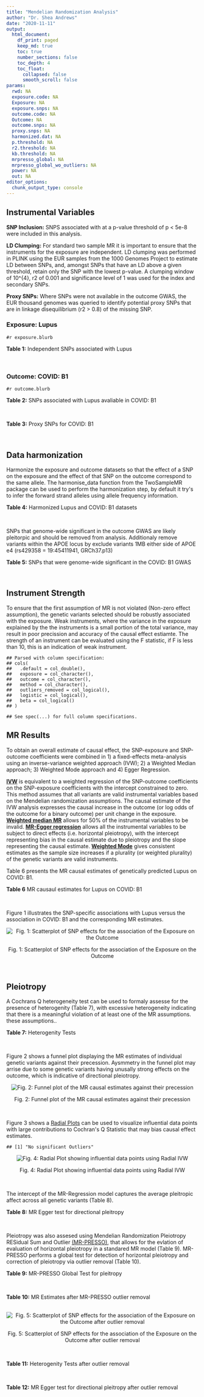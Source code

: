 ```yaml
---
title: "Mendelian Randomization Analysis"
author: "Dr. Shea Andrews"
date: "2020-11-11"
output:
  html_document:
    df_print: paged
    keep_md: true
    toc: true
    number_sections: false
    toc_depth: 4
    toc_float:
      collapsed: false
      smooth_scroll: false
params:
  rwd: NA
  exposure.code: NA
  Exposure: NA
  exposure.snps: NA
  outcome.code: NA
  Outcome: NA
  outcome.snps: NA
  proxy.snps: NA
  harmonized.dat: NA
  p.threshold: NA
  r2.threshold: NA
  kb.threshold: NA
  mrpresso_global: NA
  mrpresso_global_wo_outliers: NA
  power: NA
  out: NA
editor_options:
  chunk_output_type: console
---
```







## Instrumental Variables
**SNP Inclusion:** SNPS associated with at a p-value threshold of p < 5e-8 were included in this analysis.
<br>

**LD Clumping:** For standard two sample MR it is important to ensure that the instruments for the exposure are independent. LD clumping was performed in PLINK using the EUR samples from the 1000 Genomes Project to estimate LD between SNPs, and, amongst SNPs that have an LD above a given threshold, retain only the SNP with the lowest p-value. A clumping window of 10^{4}, r2 of 0.001 and significance level of 1 was used for the index and secondary SNPs.
<br>

**Proxy SNPs:** Where SNPs were not available in the outcome GWAS, the EUR thousand genomes was queried to identify potential proxy SNPs that are in linkage disequilibrium (r2 > 0.8) of the missing SNP.
<br>

### Exposure: Lupus
`#r exposure.blurb`
<br>

**Table 1:** Independent SNPs associated with Lupus
<div data-pagedtable="false">
  <script data-pagedtable-source type="application/json">
{"columns":[{"label":["SNP"],"name":[1],"type":["chr"],"align":["left"]},{"label":["CHROM"],"name":[2],"type":["dbl"],"align":["right"]},{"label":["POS"],"name":[3],"type":["dbl"],"align":["right"]},{"label":["REF"],"name":[4],"type":["chr"],"align":["left"]},{"label":["ALT"],"name":[5],"type":["chr"],"align":["left"]},{"label":["AF"],"name":[6],"type":["dbl"],"align":["right"]},{"label":["BETA"],"name":[7],"type":["dbl"],"align":["right"]},{"label":["SE"],"name":[8],"type":["dbl"],"align":["right"]},{"label":["Z"],"name":[9],"type":["dbl"],"align":["right"]},{"label":["P"],"name":[10],"type":["dbl"],"align":["right"]},{"label":["N"],"name":[11],"type":["dbl"],"align":["right"]},{"label":["TRAIT"],"name":[12],"type":["chr"],"align":["left"]}],"data":[{"1":"rs4661543","2":"1","3":"15229101","4":"T","5":"G","6":"0.89366400","7":"0.2744370","8":"0.04237546","9":"6.476320","10":"9.39891e-11","11":"23210","12":"Lupus"},{"1":"rs6679677","2":"1","3":"114303808","4":"C","5":"A","6":"0.13198000","7":"0.3364722","8":"0.04648538","9":"7.238238","10":"4.54552e-13","11":"23210","12":"Lupus"},{"1":"rs6671847","2":"1","3":"161478810","4":"G","5":"A","6":"0.43811600","7":"0.1988509","8":"0.02896508","9":"6.865193","10":"6.64016e-12","11":"23210","12":"Lupus"},{"1":"rs10912578","2":"1","3":"173251856","4":"A","5":"G","6":"0.69282600","7":"-0.2468600","8":"0.03099180","9":"-7.965340","10":"1.64776e-15","11":"23210","12":"Lupus"},{"1":"rs4916215","2":"1","3":"173314540","4":"C","5":"T","6":"0.77431100","7":"0.2231440","8":"0.03396932","9":"6.568970","10":"5.06636e-11","11":"23210","12":"Lupus"},{"1":"rs17849501","2":"1","3":"183542323","4":"C","5":"T","6":"0.04266520","7":"0.8109302","8":"0.04986423","9":"16.262763","10":"1.81370e-59","11":"23210","12":"Lupus"},{"1":"rs12094036","2":"1","3":"183558174","4":"T","5":"C","6":"0.06648550","7":"-0.3285041","8":"0.05785948","9":"-5.677618","10":"1.36583e-08","11":"23210","12":"Lupus"},{"1":"rs34703115","2":"2","3":"40282854","4":"T","5":"C","6":"0.05253620","7":"-0.6161861","8":"0.10477761","9":"-5.880895","10":"4.08053e-09","11":"23210","12":"Lupus"},{"1":"rs268124","2":"2","3":"65654364","4":"C","5":"T","6":"0.70927300","7":"0.1863300","8":"0.03237026","9":"5.756200","10":"8.60306e-09","11":"23210","12":"Lupus"},{"1":"rs13019891","2":"2","3":"113829869","4":"G","5":"T","6":"0.42580400","7":"-0.5621189","8":"0.02903360","9":"-19.360981","10":"1.64719e-83","11":"23210","12":"Lupus"},{"1":"rs2459611","2":"2","3":"191939187","4":"C","5":"T","6":"0.91986900","7":"0.2613650","8":"0.04524500","9":"5.776660","10":"7.62003e-09","11":"23210","12":"Lupus"},{"1":"rs4274624","2":"2","3":"191958656","4":"C","5":"T","6":"0.79354100","7":"-0.5596160","8":"0.03267912","9":"-17.124600","10":"9.73273e-66","11":"23210","12":"Lupus"},{"1":"rs10048743","2":"2","3":"213890232","4":"G","5":"T","6":"0.86960500","7":"-0.2311120","8":"0.04120563","9":"-5.608740","10":"2.03803e-08","11":"23210","12":"Lupus"},{"1":"rs10200680","2":"2","3":"223961877","4":"C","5":"T","6":"0.12876900","7":"-0.2484614","8":"0.04248350","9":"-5.848421","10":"4.96262e-09","11":"23210","12":"Lupus"},{"1":"rs2573219","2":"2","3":"233288667","4":"A","5":"C","6":"0.11355300","7":"0.5877867","8":"0.04292917","9":"13.692012","10":"1.13327e-42","11":"23210","12":"Lupus"},{"1":"rs9852014","2":"3","3":"129084581","4":"A","5":"G","6":"0.08055150","7":"0.6205765","8":"0.04927268","9":"12.594737","10":"2.25712e-36","11":"23210","12":"Lupus"},{"1":"rs1464446","2":"3","3":"146601295","4":"G","5":"T","6":"0.19522400","7":"-0.3285041","8":"0.04014973","9":"-8.181975","10":"2.79229e-16","11":"23210","12":"Lupus"},{"1":"rs13136219","2":"4","3":"102743687","4":"C","5":"T","6":"0.33503600","7":"-0.1743534","8":"0.02778696","9":"-6.274648","10":"3.50427e-10","11":"23210","12":"Lupus"},{"1":"rs4388254","2":"5","3":"133428601","4":"C","5":"T","6":"0.04080520","7":"0.3784364","8":"0.06039767","9":"6.265745","10":"3.71046e-10","11":"23210","12":"Lupus"},{"1":"rs1078324","2":"5","3":"149202268","4":"C","5":"A","6":"0.06524100","7":"-0.7133499","8":"0.07816647","9":"-9.126034","10":"7.10544e-20","11":"23210","12":"Lupus"},{"1":"rs6889239","2":"5","3":"150457771","4":"T","5":"C","6":"0.25117800","7":"0.2776317","8":"0.03173996","9":"8.747072","10":"2.18960e-18","11":"23210","12":"Lupus"},{"1":"rs2431697","2":"5","3":"159879978","4":"T","5":"C","6":"0.40740100","7":"-0.2231436","8":"0.02929643","9":"-7.616749","10":"2.60144e-14","11":"23210","12":"Lupus"},{"1":"rs12524498","2":"6","3":"31444187","4":"G","5":"T","6":"0.02318840","7":"-0.6733446","8":"0.12079282","9":"-5.574376","10":"2.48419e-08","11":"23210","12":"Lupus"},{"1":"rs389884","2":"6","3":"31940897","4":"A","5":"G","6":"0.10729800","7":"0.9282193","8":"0.04323190","9":"21.470703","10":"2.92560e-102","11":"23210","12":"Lupus"},{"1":"rs79197920","2":"6","3":"32455569","4":"C","5":"T","6":"0.65625000","7":"-0.4510760","8":"0.03341812","9":"-13.497900","10":"1.60819e-41","11":"23210","12":"Lupus"},{"1":"rs113753702","2":"6","3":"32471064","4":"T","5":"C","6":"0.43790100","7":"-0.3856625","8":"0.03422480","9":"-11.268508","10":"1.87724e-29","11":"23210","12":"Lupus"},{"1":"rs77062257","2":"6","3":"32620764","4":"A","5":"T","6":"0.16741300","7":"-0.4620355","8":"0.04802120","9":"-9.621488","10":"6.48854e-22","11":"23210","12":"Lupus"},{"1":"rs2097294","2":"6","3":"32779583","4":"C","5":"T","6":"0.00875099","7":"0.6981347","8":"0.06965172","9":"10.023223","10":"1.20508e-23","11":"23210","12":"Lupus"},{"1":"rs7768653","2":"6","3":"106574794","4":"C","5":"T","6":"0.60770100","7":"-0.2070140","8":"0.02968907","9":"-6.972740","10":"3.10827e-12","11":"23210","12":"Lupus"},{"1":"rs58721818","2":"6","3":"138243739","4":"C","5":"T","6":"0.03142030","7":"0.6575200","8":"0.07559407","9":"8.698037","10":"3.37674e-18","11":"23210","12":"Lupus"},{"1":"rs35000415","2":"7","3":"128585616","4":"C","5":"T","6":"0.14785900","7":"0.5877867","8":"0.04153895","9":"14.150252","10":"1.86090e-45","11":"23210","12":"Lupus"},{"1":"rs2736332","2":"8","3":"11339965","4":"G","5":"C","6":"0.24709300","7":"0.2776317","8":"0.03206938","9":"8.657222","10":"4.83401e-18","11":"23210","12":"Lupus"},{"1":"rs7823055","2":"8","3":"55511676","4":"G","5":"T","6":"0.57587300","7":"-0.3506570","8":"0.02862084","9":"-12.251800","10":"1.64303e-34","11":"23210","12":"Lupus"},{"1":"rs7097397","2":"10","3":"50025396","4":"G","5":"A","6":"0.35511500","7":"-0.1863296","8":"0.02871184","9":"-6.489643","10":"8.60398e-11","11":"23210","12":"Lupus"},{"1":"rs7899626","2":"10","3":"63825561","4":"C","5":"T","6":"0.32037800","7":"0.1823216","8":"0.03325319","9":"5.482830","10":"4.18576e-08","11":"23210","12":"Lupus"},{"1":"rs58688157","2":"11","3":"625085","4":"A","5":"G","6":"0.26210400","7":"-0.2231436","8":"0.03356474","9":"-6.648154","10":"2.96791e-11","11":"23210","12":"Lupus"},{"1":"rs353608","2":"11","3":"35101738","4":"A","5":"G","6":"0.53012700","7":"0.1863300","8":"0.02801977","9":"6.649930","10":"2.93228e-11","11":"23210","12":"Lupus"},{"1":"rs73050535","2":"12","3":"5012503","4":"C","5":"T","6":"0.01180100","7":"-0.7133499","8":"0.12413416","9":"-5.746604","10":"9.10536e-09","11":"23210","12":"Lupus"},{"1":"rs597808","2":"12","3":"111973358","4":"A","5":"G","6":"0.54462300","7":"-0.1625189","8":"0.02947364","9":"-5.514043","10":"3.50683e-08","11":"23210","12":"Lupus"},{"1":"rs1143679","2":"16","3":"31276811","4":"G","5":"A","6":"0.12236000","7":"0.5822156","8":"0.03998663","9":"14.560256","10":"5.02694e-48","11":"23210","12":"Lupus"},{"1":"rs13332649","2":"16","3":"85966683","4":"A","5":"G","6":"0.23690900","7":"-0.3147107","8":"0.03756825","9":"-8.377040","10":"5.42755e-17","11":"23210","12":"Lupus"},{"1":"rs143123127","2":"17","3":"38007190","4":"G","5":"A","6":"0.05919850","7":"0.4700036","8":"0.08403420","9":"5.593004","10":"2.23174e-08","11":"23210","12":"Lupus"},{"1":"rs35251378","2":"19","3":"10459969","4":"G","5":"A","6":"0.28126200","7":"-0.2357223","8":"0.03242656","9":"-7.269422","10":"3.61030e-13","11":"23210","12":"Lupus"},{"1":"rs73068668","2":"19","3":"55763262","4":"G","5":"A","6":"0.05480940","7":"-0.3147107","8":"0.05749035","9":"-5.474149","10":"4.39618e-08","11":"23210","12":"Lupus"},{"1":"rs3747093","2":"22","3":"21984379","4":"G","5":"A","6":"0.19129500","7":"0.2623643","8":"0.03450549","9":"7.603552","10":"2.88112e-14","11":"23210","12":"Lupus"}],"options":{"columns":{"min":{},"max":[10]},"rows":{"min":[10],"max":[10]},"pages":{}}}
  </script>
</div>
<br>

### Outcome: COVID: B1
`#r outcome.blurb`
<br>

**Table 2:** SNPs associated with Lupus avaliable in COVID: B1
<div data-pagedtable="false">
  <script data-pagedtable-source type="application/json">
{"columns":[{"label":["SNP"],"name":[1],"type":["chr"],"align":["left"]},{"label":["CHROM"],"name":[2],"type":["dbl"],"align":["right"]},{"label":["POS"],"name":[3],"type":["dbl"],"align":["right"]},{"label":["REF"],"name":[4],"type":["chr"],"align":["left"]},{"label":["ALT"],"name":[5],"type":["chr"],"align":["left"]},{"label":["AF"],"name":[6],"type":["dbl"],"align":["right"]},{"label":["BETA"],"name":[7],"type":["dbl"],"align":["right"]},{"label":["SE"],"name":[8],"type":["dbl"],"align":["right"]},{"label":["Z"],"name":[9],"type":["dbl"],"align":["right"]},{"label":["P"],"name":[10],"type":["dbl"],"align":["right"]},{"label":["N"],"name":[11],"type":["dbl"],"align":["right"]},{"label":["TRAIT"],"name":[12],"type":["chr"],"align":["left"]}],"data":[{"1":"rs4661543","2":"1","3":"15229101","4":"T","5":"G","6":"0.78850","7":"-0.1029900","8":"0.059093","9":"-1.74284602","10":"0.081360","11":"10908","12":"COVID:_hospitalized_vs._not_hospitalized"},{"1":"rs6679677","2":"1","3":"114303808","4":"C","5":"A","6":"0.16960","7":"0.0193720","8":"0.074407","9":"0.26035185","10":"0.794600","11":"10639","12":"COVID:_hospitalized_vs._not_hospitalized"},{"1":"rs6671847","2":"1","3":"161478810","4":"G","5":"A","6":"0.46940","7":"-0.0427790","8":"0.040469","9":"-1.05708073","10":"0.290500","11":"10546","12":"COVID:_hospitalized_vs._not_hospitalized"},{"1":"rs10912578","2":"1","3":"173251856","4":"A","5":"G","6":"0.62800","7":"0.0198360","8":"0.055212","9":"0.35926972","10":"0.719400","11":"7669","12":"COVID:_hospitalized_vs._not_hospitalized"},{"1":"rs4916215","2":"1","3":"173314540","4":"C","5":"T","6":"0.68210","7":"0.0696140","8":"0.043853","9":"1.58743986","10":"0.112400","11":"10908","12":"COVID:_hospitalized_vs._not_hospitalized"},{"1":"rs17849501","2":"1","3":"183542323","4":"C","5":"T","6":"0.13700","7":"0.1104600","8":"0.098140","9":"1.12553495","10":"0.260400","11":"10639","12":"COVID:_hospitalized_vs._not_hospitalized"},{"1":"rs12094036","2":"1","3":"183558174","4":"T","5":"C","6":"0.21280","7":"0.0623220","8":"0.057736","9":"1.07943051","10":"0.280400","11":"10908","12":"COVID:_hospitalized_vs._not_hospitalized"},{"1":"rs34703115","2":"2","3":"40282854","4":"T","5":"C","6":"0.15300","7":"-0.0126550","8":"0.088389","9":"-0.14317392","10":"0.886200","11":"10805","12":"COVID:_hospitalized_vs._not_hospitalized"},{"1":"rs268124","2":"2","3":"65654364","4":"C","5":"T","6":"0.65370","7":"-0.0198750","8":"0.043024","9":"-0.46195147","10":"0.644100","11":"10908","12":"COVID:_hospitalized_vs._not_hospitalized"},{"1":"rs13019891","2":"2","3":"113829869","4":"G","5":"T","6":"0.41790","7":"0.0528990","8":"0.041847","9":"1.26410495","10":"0.206200","11":"10908","12":"COVID:_hospitalized_vs._not_hospitalized"},{"1":"rs2459611","2":"2","3":"191939187","4":"C","5":"T","6":"0.74660","7":"0.0186220","8":"0.057756","9":"0.32242538","10":"0.747100","11":"10105","12":"COVID:_hospitalized_vs._not_hospitalized"},{"1":"rs4274624","2":"2","3":"191958656","4":"C","5":"T","6":"0.72800","7":"-0.0605540","8":"0.047807","9":"-1.26663459","10":"0.205300","11":"10908","12":"COVID:_hospitalized_vs._not_hospitalized"},{"1":"rs10048743","2":"2","3":"213890232","4":"G","5":"T","6":"0.73250","7":"-0.0861530","8":"0.051799","9":"-1.66321744","10":"0.096270","11":"10908","12":"COVID:_hospitalized_vs._not_hospitalized"},{"1":"rs10200680","2":"2","3":"223961877","4":"C","5":"T","6":"0.22430","7":"0.0532970","8":"0.053854","9":"0.98965722","10":"0.322300","11":"10908","12":"COVID:_hospitalized_vs._not_hospitalized"},{"1":"rs2573219","2":"2","3":"233288667","4":"A","5":"C","6":"0.19920","7":"-0.0858780","8":"0.061723","9":"-1.39134520","10":"0.164100","11":"10908","12":"COVID:_hospitalized_vs._not_hospitalized"},{"1":"rs9852014","2":"3","3":"129084581","4":"A","5":"G","6":"0.21880","7":"0.0397730","8":"0.060352","9":"0.65901710","10":"0.509900","11":"10805","12":"COVID:_hospitalized_vs._not_hospitalized"},{"1":"rs1464446","2":"3","3":"146601295","4":"G","5":"T","6":"0.24660","7":"0.0341420","8":"0.062263","9":"0.54835135","10":"0.583400","11":"9027","12":"COVID:_hospitalized_vs._not_hospitalized"},{"1":"rs13136219","2":"4","3":"102743687","4":"C","5":"T","6":"0.41690","7":"0.0260520","8":"0.040146","9":"0.64893140","10":"0.516400","11":"10908","12":"COVID:_hospitalized_vs._not_hospitalized"},{"1":"rs4388254","2":"5","3":"133428601","4":"C","5":"T","6":"0.20560","7":"-0.1284100","8":"0.067030","9":"-1.91570938","10":"0.055410","11":"10908","12":"COVID:_hospitalized_vs._not_hospitalized"},{"1":"rs1078324","2":"5","3":"149202268","4":"C","5":"A","6":"0.15670","7":"-0.0023972","8":"0.077981","9":"-0.03074082","10":"0.975500","11":"10546","12":"COVID:_hospitalized_vs._not_hospitalized"},{"1":"rs6889239","2":"5","3":"150457771","4":"T","5":"C","6":"0.36520","7":"0.0381740","8":"0.043025","9":"0.88725160","10":"0.374900","11":"10908","12":"COVID:_hospitalized_vs._not_hospitalized"},{"1":"rs2431697","2":"5","3":"159879978","4":"T","5":"C","6":"0.44400","7":"-0.0269140","8":"0.038815","9":"-0.69339173","10":"0.488100","11":"10908","12":"COVID:_hospitalized_vs._not_hospitalized"},{"1":"rs12524498","2":"6","3":"31444187","4":"G","5":"T","6":"0.13020","7":"0.2048900","8":"0.146010","9":"1.40326005","10":"0.160600","11":"10037","12":"COVID:_hospitalized_vs._not_hospitalized"},{"1":"rs389884","2":"6","3":"31940897","4":"A","5":"G","6":"0.16850","7":"0.0375300","8":"0.070801","9":"0.53007726","10":"0.596100","11":"10443","12":"COVID:_hospitalized_vs._not_hospitalized"},{"1":"rs77062257","2":"6","3":"32620764","4":"A","5":"T","6":"0.30310","7":"-0.0389780","8":"0.080282","9":"-0.48551356","10":"0.627300","11":"5410","12":"COVID:_hospitalized_vs._not_hospitalized"},{"1":"rs2097294","2":"6","3":"32779583","4":"C","5":"T","6":"0.08038","7":"0.0783770","8":"0.107220","9":"0.73099235","10":"0.464800","11":"5136","12":"COVID:_hospitalized_vs._not_hospitalized"},{"1":"rs7768653","2":"6","3":"106574794","4":"C","5":"T","6":"0.61620","7":"0.0821240","8":"0.043041","9":"1.90804117","10":"0.056390","11":"10546","12":"COVID:_hospitalized_vs._not_hospitalized"},{"1":"rs58721818","2":"6","3":"138243739","4":"C","5":"T","6":"0.11980","7":"0.0728720","8":"0.136410","9":"0.53421303","10":"0.593200","11":"10908","12":"COVID:_hospitalized_vs._not_hospitalized"},{"1":"rs35000415","2":"7","3":"128585616","4":"C","5":"T","6":"0.18790","7":"-0.0136260","8":"0.065108","9":"-0.20928304","10":"0.834200","11":"10908","12":"COVID:_hospitalized_vs._not_hospitalized"},{"1":"rs2736332","2":"8","3":"11339965","4":"G","5":"C","6":"0.36160","7":"0.0657920","8":"0.042185","9":"1.55960650","10":"0.118900","11":"10908","12":"COVID:_hospitalized_vs._not_hospitalized"},{"1":"rs7823055","2":"8","3":"55511676","4":"G","5":"T","6":"0.54890","7":"-0.0020221","8":"0.050432","9":"-0.04009557","10":"0.968000","11":"8178","12":"COVID:_hospitalized_vs._not_hospitalized"},{"1":"rs7097397","2":"10","3":"50025396","4":"G","5":"A","6":"0.37310","7":"0.0310440","8":"0.042199","9":"0.73565724","10":"0.461900","11":"10908","12":"COVID:_hospitalized_vs._not_hospitalized"},{"1":"rs7899626","2":"10","3":"63825561","4":"C","5":"T","6":"0.35550","7":"-0.1347700","8":"0.042976","9":"-3.13593634","10":"0.001714","11":"10908","12":"COVID:_hospitalized_vs._not_hospitalized"},{"1":"rs58688157","2":"11","3":"625085","4":"A","5":"G","6":"0.35170","7":"0.0388780","8":"0.042727","9":"0.90991645","10":"0.362900","11":"10908","12":"COVID:_hospitalized_vs._not_hospitalized"},{"1":"rs353608","2":"11","3":"35101738","4":"A","5":"G","6":"0.58720","7":"0.0413940","8":"0.042565","9":"0.97248913","10":"0.330800","11":"10546","12":"COVID:_hospitalized_vs._not_hospitalized"},{"1":"rs73050535","2":"12","3":"5012503","4":"C","5":"T","6":"0.12200","7":"0.0227050","8":"0.162060","9":"0.14010243","10":"0.888600","11":"9970","12":"COVID:_hospitalized_vs._not_hospitalized"},{"1":"rs597808","2":"12","3":"111973358","4":"A","5":"G","6":"0.61390","7":"0.0357370","8":"0.043514","9":"0.82127591","10":"0.411500","11":"10546","12":"COVID:_hospitalized_vs._not_hospitalized"},{"1":"rs1143679","2":"16","3":"31276811","4":"G","5":"A","6":"0.20270","7":"0.0841610","8":"0.062922","9":"1.33754490","10":"0.181000","11":"10546","12":"COVID:_hospitalized_vs._not_hospitalized"},{"1":"rs13332649","2":"16","3":"85966683","4":"A","5":"G","6":"0.26290","7":"0.0322190","8":"0.049087","9":"0.65636523","10":"0.511600","11":"10908","12":"COVID:_hospitalized_vs._not_hospitalized"},{"1":"rs143123127","2":"17","3":"38007190","4":"G","5":"A","6":"0.05569","7":"-0.0469160","8":"0.106410","9":"-0.44089841","10":"0.659300","11":"4911","12":"COVID:_hospitalized_vs._not_hospitalized"},{"1":"rs35251378","2":"19","3":"10459969","4":"G","5":"A","6":"0.30400","7":"0.0282360","8":"0.045090","9":"0.62621424","10":"0.531200","11":"10908","12":"COVID:_hospitalized_vs._not_hospitalized"},{"1":"rs73068668","2":"19","3":"55763262","4":"G","5":"A","6":"0.14620","7":"-0.0901620","8":"0.090330","9":"-0.99814015","10":"0.318200","11":"10742","12":"COVID:_hospitalized_vs._not_hospitalized"},{"1":"rs3747093","2":"22","3":"21984379","4":"G","5":"A","6":"0.31490","7":"0.0386510","8":"0.045151","9":"0.85603863","10":"0.392000","11":"10908","12":"COVID:_hospitalized_vs._not_hospitalized"},{"1":"rs79197920","2":"NA","3":"NA","4":"NA","5":"NA","6":"NA","7":"NA","8":"NA","9":"NA","10":"NA","11":"NA","12":"NA"},{"1":"rs113753702","2":"NA","3":"NA","4":"NA","5":"NA","6":"NA","7":"NA","8":"NA","9":"NA","10":"NA","11":"NA","12":"NA"}],"options":{"columns":{"min":{},"max":[10]},"rows":{"min":[10],"max":[10]},"pages":{}}}
  </script>
</div>
<br>

**Table 3:** Proxy SNPs for COVID: B1
<div data-pagedtable="false">
  <script data-pagedtable-source type="application/json">
{"columns":[{"label":["proxy.outcome"],"name":[1],"type":["lgl"],"align":["right"]},{"label":["target_snp"],"name":[2],"type":["chr"],"align":["left"]},{"label":["proxy_snp"],"name":[3],"type":["lgl"],"align":["right"]},{"label":["ld.r2"],"name":[4],"type":["lgl"],"align":["right"]},{"label":["Dprime"],"name":[5],"type":["lgl"],"align":["right"]},{"label":["ref.proxy"],"name":[6],"type":["lgl"],"align":["right"]},{"label":["alt.proxy"],"name":[7],"type":["lgl"],"align":["right"]},{"label":["CHROM"],"name":[8],"type":["lgl"],"align":["right"]},{"label":["POS"],"name":[9],"type":["lgl"],"align":["right"]},{"label":["ALT.proxy"],"name":[10],"type":["lgl"],"align":["right"]},{"label":["REF.proxy"],"name":[11],"type":["lgl"],"align":["right"]},{"label":["AF"],"name":[12],"type":["lgl"],"align":["right"]},{"label":["BETA"],"name":[13],"type":["lgl"],"align":["right"]},{"label":["SE"],"name":[14],"type":["lgl"],"align":["right"]},{"label":["P"],"name":[15],"type":["lgl"],"align":["right"]},{"label":["N"],"name":[16],"type":["lgl"],"align":["right"]},{"label":["ref"],"name":[17],"type":["lgl"],"align":["right"]},{"label":["alt"],"name":[18],"type":["lgl"],"align":["right"]},{"label":["ALT"],"name":[19],"type":["lgl"],"align":["right"]},{"label":["REF"],"name":[20],"type":["lgl"],"align":["right"]},{"label":["PHASE"],"name":[21],"type":["lgl"],"align":["right"]}],"data":[{"1":"NA","2":"rs79197920","3":"NA","4":"NA","5":"NA","6":"NA","7":"NA","8":"NA","9":"NA","10":"NA","11":"NA","12":"NA","13":"NA","14":"NA","15":"NA","16":"NA","17":"NA","18":"NA","19":"NA","20":"NA","21":"NA"},{"1":"NA","2":"rs113753702","3":"NA","4":"NA","5":"NA","6":"NA","7":"NA","8":"NA","9":"NA","10":"NA","11":"NA","12":"NA","13":"NA","14":"NA","15":"NA","16":"NA","17":"NA","18":"NA","19":"NA","20":"NA","21":"NA"}],"options":{"columns":{"min":{},"max":[10]},"rows":{"min":[10],"max":[10]},"pages":{}}}
  </script>
</div>
<br>

## Data harmonization
Harmonize the exposure and outcome datasets so that the effect of a SNP on the exposure and the effect of that SNP on the outcome correspond to the same allele. The harmonise_data function from the TwoSampleMR package can be used to perform the harmonization step, by default it try's to infer the forward strand alleles using allele frequency information.
<br>

**Table 4:** Harmonized Lupus and COVID: B1 datasets
<div data-pagedtable="false">
  <script data-pagedtable-source type="application/json">
{"columns":[{"label":["SNP"],"name":[1],"type":["chr"],"align":["left"]},{"label":["effect_allele.exposure"],"name":[2],"type":["chr"],"align":["left"]},{"label":["other_allele.exposure"],"name":[3],"type":["chr"],"align":["left"]},{"label":["effect_allele.outcome"],"name":[4],"type":["chr"],"align":["left"]},{"label":["other_allele.outcome"],"name":[5],"type":["chr"],"align":["left"]},{"label":["beta.exposure"],"name":[6],"type":["dbl"],"align":["right"]},{"label":["beta.outcome"],"name":[7],"type":["dbl"],"align":["right"]},{"label":["eaf.exposure"],"name":[8],"type":["dbl"],"align":["right"]},{"label":["eaf.outcome"],"name":[9],"type":["dbl"],"align":["right"]},{"label":["remove"],"name":[10],"type":["lgl"],"align":["right"]},{"label":["palindromic"],"name":[11],"type":["lgl"],"align":["right"]},{"label":["ambiguous"],"name":[12],"type":["lgl"],"align":["right"]},{"label":["id.outcome"],"name":[13],"type":["chr"],"align":["left"]},{"label":["chr.outcome"],"name":[14],"type":["dbl"],"align":["right"]},{"label":["pos.outcome"],"name":[15],"type":["dbl"],"align":["right"]},{"label":["se.outcome"],"name":[16],"type":["dbl"],"align":["right"]},{"label":["z.outcome"],"name":[17],"type":["dbl"],"align":["right"]},{"label":["pval.outcome"],"name":[18],"type":["dbl"],"align":["right"]},{"label":["samplesize.outcome"],"name":[19],"type":["dbl"],"align":["right"]},{"label":["outcome"],"name":[20],"type":["chr"],"align":["left"]},{"label":["mr_keep.outcome"],"name":[21],"type":["lgl"],"align":["right"]},{"label":["pval_origin.outcome"],"name":[22],"type":["chr"],"align":["left"]},{"label":["chr.exposure"],"name":[23],"type":["dbl"],"align":["right"]},{"label":["pos.exposure"],"name":[24],"type":["dbl"],"align":["right"]},{"label":["se.exposure"],"name":[25],"type":["dbl"],"align":["right"]},{"label":["z.exposure"],"name":[26],"type":["dbl"],"align":["right"]},{"label":["pval.exposure"],"name":[27],"type":["dbl"],"align":["right"]},{"label":["samplesize.exposure"],"name":[28],"type":["dbl"],"align":["right"]},{"label":["exposure"],"name":[29],"type":["chr"],"align":["left"]},{"label":["mr_keep.exposure"],"name":[30],"type":["lgl"],"align":["right"]},{"label":["pval_origin.exposure"],"name":[31],"type":["chr"],"align":["left"]},{"label":["id.exposure"],"name":[32],"type":["chr"],"align":["left"]},{"label":["action"],"name":[33],"type":["dbl"],"align":["right"]},{"label":["mr_keep"],"name":[34],"type":["lgl"],"align":["right"]},{"label":["pt"],"name":[35],"type":["dbl"],"align":["right"]},{"label":["pleitropy_keep"],"name":[36],"type":["lgl"],"align":["right"]},{"label":["mrpresso_RSSobs"],"name":[37],"type":["lgl"],"align":["right"]},{"label":["mrpresso_pval"],"name":[38],"type":["lgl"],"align":["right"]},{"label":["mrpresso_keep"],"name":[39],"type":["lgl"],"align":["right"]}],"data":[{"1":"rs10048743","2":"T","3":"G","4":"T","5":"G","6":"-0.2311120","7":"-0.0861530","8":"0.86960500","9":"0.73250","10":"FALSE","11":"FALSE","12":"FALSE","13":"iASt78","14":"2","15":"213890232","16":"0.051799","17":"-1.66321744","18":"0.096270","19":"10908","20":"covidhgi2020anaB1v4","21":"TRUE","22":"reported","23":"2","24":"213890232","25":"0.04120563","26":"-5.608740","27":"2.03803e-08","28":"23210","29":"Betham2015lupus","30":"TRUE","31":"reported","32":"Uq2Xaa","33":"2","34":"TRUE","35":"5e-08","36":"TRUE","37":"NA","38":"NA","39":"TRUE"},{"1":"rs10200680","2":"T","3":"C","4":"T","5":"C","6":"-0.2484614","7":"0.0532970","8":"0.12876900","9":"0.22430","10":"FALSE","11":"FALSE","12":"FALSE","13":"iASt78","14":"2","15":"223961877","16":"0.053854","17":"0.98965722","18":"0.322300","19":"10908","20":"covidhgi2020anaB1v4","21":"TRUE","22":"reported","23":"2","24":"223961877","25":"0.04248350","26":"-5.848421","27":"4.96262e-09","28":"23210","29":"Betham2015lupus","30":"TRUE","31":"reported","32":"Uq2Xaa","33":"2","34":"TRUE","35":"5e-08","36":"TRUE","37":"NA","38":"NA","39":"TRUE"},{"1":"rs1078324","2":"A","3":"C","4":"A","5":"C","6":"-0.7133499","7":"-0.0023972","8":"0.06524100","9":"0.15670","10":"FALSE","11":"FALSE","12":"FALSE","13":"iASt78","14":"5","15":"149202268","16":"0.077981","17":"-0.03074082","18":"0.975500","19":"10546","20":"covidhgi2020anaB1v4","21":"TRUE","22":"reported","23":"5","24":"149202268","25":"0.07816647","26":"-9.126034","27":"7.10544e-20","28":"23210","29":"Betham2015lupus","30":"TRUE","31":"reported","32":"Uq2Xaa","33":"2","34":"TRUE","35":"5e-08","36":"TRUE","37":"NA","38":"NA","39":"TRUE"},{"1":"rs10912578","2":"G","3":"A","4":"G","5":"A","6":"-0.2468600","7":"0.0198360","8":"0.69282600","9":"0.62800","10":"FALSE","11":"FALSE","12":"FALSE","13":"iASt78","14":"1","15":"173251856","16":"0.055212","17":"0.35926972","18":"0.719400","19":"7669","20":"covidhgi2020anaB1v4","21":"TRUE","22":"reported","23":"1","24":"173251856","25":"0.03099180","26":"-7.965340","27":"1.64776e-15","28":"23210","29":"Betham2015lupus","30":"TRUE","31":"reported","32":"Uq2Xaa","33":"2","34":"TRUE","35":"5e-08","36":"TRUE","37":"NA","38":"NA","39":"TRUE"},{"1":"rs1143679","2":"A","3":"G","4":"A","5":"G","6":"0.5822156","7":"0.0841610","8":"0.12236000","9":"0.20270","10":"FALSE","11":"FALSE","12":"FALSE","13":"iASt78","14":"16","15":"31276811","16":"0.062922","17":"1.33754490","18":"0.181000","19":"10546","20":"covidhgi2020anaB1v4","21":"TRUE","22":"reported","23":"16","24":"31276811","25":"0.03998663","26":"14.560256","27":"5.02694e-48","28":"23210","29":"Betham2015lupus","30":"TRUE","31":"reported","32":"Uq2Xaa","33":"2","34":"TRUE","35":"5e-08","36":"TRUE","37":"NA","38":"NA","39":"TRUE"},{"1":"rs12094036","2":"C","3":"T","4":"C","5":"T","6":"-0.3285041","7":"0.0623220","8":"0.06648550","9":"0.21280","10":"FALSE","11":"FALSE","12":"FALSE","13":"iASt78","14":"1","15":"183558174","16":"0.057736","17":"1.07943051","18":"0.280400","19":"10908","20":"covidhgi2020anaB1v4","21":"TRUE","22":"reported","23":"1","24":"183558174","25":"0.05785948","26":"-5.677618","27":"1.36583e-08","28":"23210","29":"Betham2015lupus","30":"TRUE","31":"reported","32":"Uq2Xaa","33":"2","34":"TRUE","35":"5e-08","36":"TRUE","37":"NA","38":"NA","39":"TRUE"},{"1":"rs12524498","2":"T","3":"G","4":"T","5":"G","6":"-0.6733446","7":"0.2048900","8":"0.02318840","9":"0.13020","10":"FALSE","11":"FALSE","12":"FALSE","13":"iASt78","14":"6","15":"31444187","16":"0.146010","17":"1.40326005","18":"0.160600","19":"10037","20":"covidhgi2020anaB1v4","21":"TRUE","22":"reported","23":"6","24":"31444187","25":"0.12079282","26":"-5.574376","27":"2.48419e-08","28":"23210","29":"Betham2015lupus","30":"TRUE","31":"reported","32":"Uq2Xaa","33":"2","34":"TRUE","35":"5e-08","36":"TRUE","37":"NA","38":"NA","39":"TRUE"},{"1":"rs13019891","2":"T","3":"G","4":"T","5":"G","6":"-0.5621189","7":"0.0528990","8":"0.42580400","9":"0.41790","10":"FALSE","11":"FALSE","12":"FALSE","13":"iASt78","14":"2","15":"113829869","16":"0.041847","17":"1.26410495","18":"0.206200","19":"10908","20":"covidhgi2020anaB1v4","21":"TRUE","22":"reported","23":"2","24":"113829869","25":"0.02903360","26":"-19.360981","27":"1.64719e-83","28":"23210","29":"Betham2015lupus","30":"TRUE","31":"reported","32":"Uq2Xaa","33":"2","34":"TRUE","35":"5e-08","36":"TRUE","37":"NA","38":"NA","39":"TRUE"},{"1":"rs13136219","2":"T","3":"C","4":"T","5":"C","6":"-0.1743534","7":"0.0260520","8":"0.33503600","9":"0.41690","10":"FALSE","11":"FALSE","12":"FALSE","13":"iASt78","14":"4","15":"102743687","16":"0.040146","17":"0.64893140","18":"0.516400","19":"10908","20":"covidhgi2020anaB1v4","21":"TRUE","22":"reported","23":"4","24":"102743687","25":"0.02778696","26":"-6.274648","27":"3.50427e-10","28":"23210","29":"Betham2015lupus","30":"TRUE","31":"reported","32":"Uq2Xaa","33":"2","34":"TRUE","35":"5e-08","36":"TRUE","37":"NA","38":"NA","39":"TRUE"},{"1":"rs13332649","2":"G","3":"A","4":"G","5":"A","6":"-0.3147107","7":"0.0322190","8":"0.23690900","9":"0.26290","10":"FALSE","11":"FALSE","12":"FALSE","13":"iASt78","14":"16","15":"85966683","16":"0.049087","17":"0.65636523","18":"0.511600","19":"10908","20":"covidhgi2020anaB1v4","21":"TRUE","22":"reported","23":"16","24":"85966683","25":"0.03756825","26":"-8.377040","27":"5.42755e-17","28":"23210","29":"Betham2015lupus","30":"TRUE","31":"reported","32":"Uq2Xaa","33":"2","34":"TRUE","35":"5e-08","36":"TRUE","37":"NA","38":"NA","39":"TRUE"},{"1":"rs143123127","2":"A","3":"G","4":"A","5":"G","6":"0.4700036","7":"-0.0469160","8":"0.05919850","9":"0.05569","10":"FALSE","11":"FALSE","12":"FALSE","13":"iASt78","14":"17","15":"38007190","16":"0.106410","17":"-0.44089841","18":"0.659300","19":"4911","20":"covidhgi2020anaB1v4","21":"TRUE","22":"reported","23":"17","24":"38007190","25":"0.08403420","26":"5.593004","27":"2.23174e-08","28":"23210","29":"Betham2015lupus","30":"TRUE","31":"reported","32":"Uq2Xaa","33":"2","34":"TRUE","35":"5e-08","36":"TRUE","37":"NA","38":"NA","39":"TRUE"},{"1":"rs1464446","2":"T","3":"G","4":"T","5":"G","6":"-0.3285041","7":"0.0341420","8":"0.19522400","9":"0.24660","10":"FALSE","11":"FALSE","12":"FALSE","13":"iASt78","14":"3","15":"146601295","16":"0.062263","17":"0.54835135","18":"0.583400","19":"9027","20":"covidhgi2020anaB1v4","21":"TRUE","22":"reported","23":"3","24":"146601295","25":"0.04014973","26":"-8.181975","27":"2.79229e-16","28":"23210","29":"Betham2015lupus","30":"TRUE","31":"reported","32":"Uq2Xaa","33":"2","34":"TRUE","35":"5e-08","36":"TRUE","37":"NA","38":"NA","39":"TRUE"},{"1":"rs17849501","2":"T","3":"C","4":"T","5":"C","6":"0.8109302","7":"0.1104600","8":"0.04266520","9":"0.13700","10":"FALSE","11":"FALSE","12":"FALSE","13":"iASt78","14":"1","15":"183542323","16":"0.098140","17":"1.12553495","18":"0.260400","19":"10639","20":"covidhgi2020anaB1v4","21":"TRUE","22":"reported","23":"1","24":"183542323","25":"0.04986423","26":"16.262763","27":"1.81370e-59","28":"23210","29":"Betham2015lupus","30":"TRUE","31":"reported","32":"Uq2Xaa","33":"2","34":"TRUE","35":"5e-08","36":"TRUE","37":"NA","38":"NA","39":"TRUE"},{"1":"rs2097294","2":"T","3":"C","4":"T","5":"C","6":"0.6981347","7":"0.0783770","8":"0.00875099","9":"0.08038","10":"FALSE","11":"FALSE","12":"FALSE","13":"iASt78","14":"6","15":"32779583","16":"0.107220","17":"0.73099235","18":"0.464800","19":"5136","20":"covidhgi2020anaB1v4","21":"TRUE","22":"reported","23":"6","24":"32779583","25":"0.06965172","26":"10.023223","27":"1.20508e-23","28":"23210","29":"Betham2015lupus","30":"TRUE","31":"reported","32":"Uq2Xaa","33":"2","34":"TRUE","35":"5e-08","36":"TRUE","37":"NA","38":"NA","39":"TRUE"},{"1":"rs2431697","2":"C","3":"T","4":"C","5":"T","6":"-0.2231436","7":"-0.0269140","8":"0.40740100","9":"0.44400","10":"FALSE","11":"FALSE","12":"FALSE","13":"iASt78","14":"5","15":"159879978","16":"0.038815","17":"-0.69339173","18":"0.488100","19":"10908","20":"covidhgi2020anaB1v4","21":"TRUE","22":"reported","23":"5","24":"159879978","25":"0.02929643","26":"-7.616749","27":"2.60144e-14","28":"23210","29":"Betham2015lupus","30":"TRUE","31":"reported","32":"Uq2Xaa","33":"2","34":"TRUE","35":"5e-08","36":"TRUE","37":"NA","38":"NA","39":"TRUE"},{"1":"rs2459611","2":"T","3":"C","4":"T","5":"C","6":"0.2613650","7":"0.0186220","8":"0.91986900","9":"0.74660","10":"FALSE","11":"FALSE","12":"FALSE","13":"iASt78","14":"2","15":"191939187","16":"0.057756","17":"0.32242538","18":"0.747100","19":"10105","20":"covidhgi2020anaB1v4","21":"TRUE","22":"reported","23":"2","24":"191939187","25":"0.04524500","26":"5.776660","27":"7.62003e-09","28":"23210","29":"Betham2015lupus","30":"TRUE","31":"reported","32":"Uq2Xaa","33":"2","34":"TRUE","35":"5e-08","36":"TRUE","37":"NA","38":"NA","39":"TRUE"},{"1":"rs2573219","2":"C","3":"A","4":"C","5":"A","6":"0.5877867","7":"-0.0858780","8":"0.11355300","9":"0.19920","10":"FALSE","11":"FALSE","12":"FALSE","13":"iASt78","14":"2","15":"233288667","16":"0.061723","17":"-1.39134520","18":"0.164100","19":"10908","20":"covidhgi2020anaB1v4","21":"TRUE","22":"reported","23":"2","24":"233288667","25":"0.04292917","26":"13.692012","27":"1.13327e-42","28":"23210","29":"Betham2015lupus","30":"TRUE","31":"reported","32":"Uq2Xaa","33":"2","34":"TRUE","35":"5e-08","36":"TRUE","37":"NA","38":"NA","39":"TRUE"},{"1":"rs268124","2":"T","3":"C","4":"T","5":"C","6":"0.1863300","7":"-0.0198750","8":"0.70927300","9":"0.65370","10":"FALSE","11":"FALSE","12":"FALSE","13":"iASt78","14":"2","15":"65654364","16":"0.043024","17":"-0.46195147","18":"0.644100","19":"10908","20":"covidhgi2020anaB1v4","21":"TRUE","22":"reported","23":"2","24":"65654364","25":"0.03237026","26":"5.756200","27":"8.60306e-09","28":"23210","29":"Betham2015lupus","30":"TRUE","31":"reported","32":"Uq2Xaa","33":"2","34":"TRUE","35":"5e-08","36":"TRUE","37":"NA","38":"NA","39":"TRUE"},{"1":"rs2736332","2":"C","3":"G","4":"C","5":"G","6":"0.2776317","7":"0.0657920","8":"0.24709300","9":"0.36160","10":"FALSE","11":"TRUE","12":"FALSE","13":"iASt78","14":"8","15":"11339965","16":"0.042185","17":"1.55960650","18":"0.118900","19":"10908","20":"covidhgi2020anaB1v4","21":"TRUE","22":"reported","23":"8","24":"11339965","25":"0.03206938","26":"8.657222","27":"4.83401e-18","28":"23210","29":"Betham2015lupus","30":"TRUE","31":"reported","32":"Uq2Xaa","33":"2","34":"TRUE","35":"5e-08","36":"TRUE","37":"NA","38":"NA","39":"TRUE"},{"1":"rs34703115","2":"C","3":"T","4":"C","5":"T","6":"-0.6161861","7":"-0.0126550","8":"0.05253620","9":"0.15300","10":"FALSE","11":"FALSE","12":"FALSE","13":"iASt78","14":"2","15":"40282854","16":"0.088389","17":"-0.14317392","18":"0.886200","19":"10805","20":"covidhgi2020anaB1v4","21":"TRUE","22":"reported","23":"2","24":"40282854","25":"0.10477761","26":"-5.880895","27":"4.08053e-09","28":"23210","29":"Betham2015lupus","30":"TRUE","31":"reported","32":"Uq2Xaa","33":"2","34":"TRUE","35":"5e-08","36":"TRUE","37":"NA","38":"NA","39":"TRUE"},{"1":"rs35000415","2":"T","3":"C","4":"T","5":"C","6":"0.5877867","7":"-0.0136260","8":"0.14785900","9":"0.18790","10":"FALSE","11":"FALSE","12":"FALSE","13":"iASt78","14":"7","15":"128585616","16":"0.065108","17":"-0.20928304","18":"0.834200","19":"10908","20":"covidhgi2020anaB1v4","21":"TRUE","22":"reported","23":"7","24":"128585616","25":"0.04153895","26":"14.150252","27":"1.86090e-45","28":"23210","29":"Betham2015lupus","30":"TRUE","31":"reported","32":"Uq2Xaa","33":"2","34":"TRUE","35":"5e-08","36":"TRUE","37":"NA","38":"NA","39":"TRUE"},{"1":"rs35251378","2":"A","3":"G","4":"A","5":"G","6":"-0.2357223","7":"0.0282360","8":"0.28126200","9":"0.30400","10":"FALSE","11":"FALSE","12":"FALSE","13":"iASt78","14":"19","15":"10459969","16":"0.045090","17":"0.62621424","18":"0.531200","19":"10908","20":"covidhgi2020anaB1v4","21":"TRUE","22":"reported","23":"19","24":"10459969","25":"0.03242656","26":"-7.269422","27":"3.61030e-13","28":"23210","29":"Betham2015lupus","30":"TRUE","31":"reported","32":"Uq2Xaa","33":"2","34":"TRUE","35":"5e-08","36":"TRUE","37":"NA","38":"NA","39":"TRUE"},{"1":"rs353608","2":"G","3":"A","4":"G","5":"A","6":"0.1863300","7":"0.0413940","8":"0.53012700","9":"0.58720","10":"FALSE","11":"FALSE","12":"FALSE","13":"iASt78","14":"11","15":"35101738","16":"0.042565","17":"0.97248913","18":"0.330800","19":"10546","20":"covidhgi2020anaB1v4","21":"TRUE","22":"reported","23":"11","24":"35101738","25":"0.02801977","26":"6.649930","27":"2.93228e-11","28":"23210","29":"Betham2015lupus","30":"TRUE","31":"reported","32":"Uq2Xaa","33":"2","34":"TRUE","35":"5e-08","36":"TRUE","37":"NA","38":"NA","39":"TRUE"},{"1":"rs3747093","2":"A","3":"G","4":"A","5":"G","6":"0.2623643","7":"0.0386510","8":"0.19129500","9":"0.31490","10":"FALSE","11":"FALSE","12":"FALSE","13":"iASt78","14":"22","15":"21984379","16":"0.045151","17":"0.85603863","18":"0.392000","19":"10908","20":"covidhgi2020anaB1v4","21":"TRUE","22":"reported","23":"22","24":"21984379","25":"0.03450549","26":"7.603552","27":"2.88112e-14","28":"23210","29":"Betham2015lupus","30":"TRUE","31":"reported","32":"Uq2Xaa","33":"2","34":"TRUE","35":"5e-08","36":"TRUE","37":"NA","38":"NA","39":"TRUE"},{"1":"rs389884","2":"G","3":"A","4":"G","5":"A","6":"0.9282193","7":"0.0375300","8":"0.10729800","9":"0.16850","10":"FALSE","11":"FALSE","12":"FALSE","13":"iASt78","14":"6","15":"31940897","16":"0.070801","17":"0.53007726","18":"0.596100","19":"10443","20":"covidhgi2020anaB1v4","21":"TRUE","22":"reported","23":"6","24":"31940897","25":"0.04323190","26":"21.470703","27":"2.92560e-102","28":"23210","29":"Betham2015lupus","30":"TRUE","31":"reported","32":"Uq2Xaa","33":"2","34":"TRUE","35":"5e-08","36":"TRUE","37":"NA","38":"NA","39":"TRUE"},{"1":"rs4274624","2":"T","3":"C","4":"T","5":"C","6":"-0.5596160","7":"-0.0605540","8":"0.79354100","9":"0.72800","10":"FALSE","11":"FALSE","12":"FALSE","13":"iASt78","14":"2","15":"191958656","16":"0.047807","17":"-1.26663459","18":"0.205300","19":"10908","20":"covidhgi2020anaB1v4","21":"TRUE","22":"reported","23":"2","24":"191958656","25":"0.03267912","26":"-17.124600","27":"9.73273e-66","28":"23210","29":"Betham2015lupus","30":"TRUE","31":"reported","32":"Uq2Xaa","33":"2","34":"TRUE","35":"5e-08","36":"TRUE","37":"NA","38":"NA","39":"TRUE"},{"1":"rs4388254","2":"T","3":"C","4":"T","5":"C","6":"0.3784364","7":"-0.1284100","8":"0.04080520","9":"0.20560","10":"FALSE","11":"FALSE","12":"FALSE","13":"iASt78","14":"5","15":"133428601","16":"0.067030","17":"-1.91570938","18":"0.055410","19":"10908","20":"covidhgi2020anaB1v4","21":"TRUE","22":"reported","23":"5","24":"133428601","25":"0.06039767","26":"6.265745","27":"3.71046e-10","28":"23210","29":"Betham2015lupus","30":"TRUE","31":"reported","32":"Uq2Xaa","33":"2","34":"TRUE","35":"5e-08","36":"TRUE","37":"NA","38":"NA","39":"TRUE"},{"1":"rs4661543","2":"G","3":"T","4":"G","5":"T","6":"0.2744370","7":"-0.1029900","8":"0.89366400","9":"0.78850","10":"FALSE","11":"FALSE","12":"FALSE","13":"iASt78","14":"1","15":"15229101","16":"0.059093","17":"-1.74284602","18":"0.081360","19":"10908","20":"covidhgi2020anaB1v4","21":"TRUE","22":"reported","23":"1","24":"15229101","25":"0.04237546","26":"6.476320","27":"9.39891e-11","28":"23210","29":"Betham2015lupus","30":"TRUE","31":"reported","32":"Uq2Xaa","33":"2","34":"TRUE","35":"5e-08","36":"TRUE","37":"NA","38":"NA","39":"TRUE"},{"1":"rs4916215","2":"T","3":"C","4":"T","5":"C","6":"0.2231440","7":"0.0696140","8":"0.77431100","9":"0.68210","10":"FALSE","11":"FALSE","12":"FALSE","13":"iASt78","14":"1","15":"173314540","16":"0.043853","17":"1.58743986","18":"0.112400","19":"10908","20":"covidhgi2020anaB1v4","21":"TRUE","22":"reported","23":"1","24":"173314540","25":"0.03396932","26":"6.568970","27":"5.06636e-11","28":"23210","29":"Betham2015lupus","30":"TRUE","31":"reported","32":"Uq2Xaa","33":"2","34":"TRUE","35":"5e-08","36":"TRUE","37":"NA","38":"NA","39":"TRUE"},{"1":"rs58688157","2":"G","3":"A","4":"G","5":"A","6":"-0.2231436","7":"0.0388780","8":"0.26210400","9":"0.35170","10":"FALSE","11":"FALSE","12":"FALSE","13":"iASt78","14":"11","15":"625085","16":"0.042727","17":"0.90991645","18":"0.362900","19":"10908","20":"covidhgi2020anaB1v4","21":"TRUE","22":"reported","23":"11","24":"625085","25":"0.03356474","26":"-6.648154","27":"2.96791e-11","28":"23210","29":"Betham2015lupus","30":"TRUE","31":"reported","32":"Uq2Xaa","33":"2","34":"TRUE","35":"5e-08","36":"TRUE","37":"NA","38":"NA","39":"TRUE"},{"1":"rs58721818","2":"T","3":"C","4":"T","5":"C","6":"0.6575200","7":"0.0728720","8":"0.03142030","9":"0.11980","10":"FALSE","11":"FALSE","12":"FALSE","13":"iASt78","14":"6","15":"138243739","16":"0.136410","17":"0.53421303","18":"0.593200","19":"10908","20":"covidhgi2020anaB1v4","21":"TRUE","22":"reported","23":"6","24":"138243739","25":"0.07559407","26":"8.698037","27":"3.37674e-18","28":"23210","29":"Betham2015lupus","30":"TRUE","31":"reported","32":"Uq2Xaa","33":"2","34":"TRUE","35":"5e-08","36":"TRUE","37":"NA","38":"NA","39":"TRUE"},{"1":"rs597808","2":"G","3":"A","4":"G","5":"A","6":"-0.1625189","7":"0.0357370","8":"0.54462300","9":"0.61390","10":"FALSE","11":"FALSE","12":"FALSE","13":"iASt78","14":"12","15":"111973358","16":"0.043514","17":"0.82127591","18":"0.411500","19":"10546","20":"covidhgi2020anaB1v4","21":"TRUE","22":"reported","23":"12","24":"111973358","25":"0.02947364","26":"-5.514043","27":"3.50683e-08","28":"23210","29":"Betham2015lupus","30":"TRUE","31":"reported","32":"Uq2Xaa","33":"2","34":"TRUE","35":"5e-08","36":"TRUE","37":"NA","38":"NA","39":"TRUE"},{"1":"rs6671847","2":"A","3":"G","4":"A","5":"G","6":"0.1988509","7":"-0.0427790","8":"0.43811600","9":"0.46940","10":"FALSE","11":"FALSE","12":"FALSE","13":"iASt78","14":"1","15":"161478810","16":"0.040469","17":"-1.05708073","18":"0.290500","19":"10546","20":"covidhgi2020anaB1v4","21":"TRUE","22":"reported","23":"1","24":"161478810","25":"0.02896508","26":"6.865193","27":"6.64016e-12","28":"23210","29":"Betham2015lupus","30":"TRUE","31":"reported","32":"Uq2Xaa","33":"2","34":"TRUE","35":"5e-08","36":"TRUE","37":"NA","38":"NA","39":"TRUE"},{"1":"rs6679677","2":"A","3":"C","4":"A","5":"C","6":"0.3364722","7":"0.0193720","8":"0.13198000","9":"0.16960","10":"FALSE","11":"FALSE","12":"FALSE","13":"iASt78","14":"1","15":"114303808","16":"0.074407","17":"0.26035185","18":"0.794600","19":"10639","20":"covidhgi2020anaB1v4","21":"TRUE","22":"reported","23":"1","24":"114303808","25":"0.04648538","26":"7.238238","27":"4.54552e-13","28":"23210","29":"Betham2015lupus","30":"TRUE","31":"reported","32":"Uq2Xaa","33":"2","34":"TRUE","35":"5e-08","36":"TRUE","37":"NA","38":"NA","39":"TRUE"},{"1":"rs6889239","2":"C","3":"T","4":"C","5":"T","6":"0.2776317","7":"0.0381740","8":"0.25117800","9":"0.36520","10":"FALSE","11":"FALSE","12":"FALSE","13":"iASt78","14":"5","15":"150457771","16":"0.043025","17":"0.88725160","18":"0.374900","19":"10908","20":"covidhgi2020anaB1v4","21":"TRUE","22":"reported","23":"5","24":"150457771","25":"0.03173996","26":"8.747072","27":"2.18960e-18","28":"23210","29":"Betham2015lupus","30":"TRUE","31":"reported","32":"Uq2Xaa","33":"2","34":"TRUE","35":"5e-08","36":"TRUE","37":"NA","38":"NA","39":"TRUE"},{"1":"rs7097397","2":"A","3":"G","4":"A","5":"G","6":"-0.1863296","7":"0.0310440","8":"0.35511500","9":"0.37310","10":"FALSE","11":"FALSE","12":"FALSE","13":"iASt78","14":"10","15":"50025396","16":"0.042199","17":"0.73565724","18":"0.461900","19":"10908","20":"covidhgi2020anaB1v4","21":"TRUE","22":"reported","23":"10","24":"50025396","25":"0.02871184","26":"-6.489643","27":"8.60398e-11","28":"23210","29":"Betham2015lupus","30":"TRUE","31":"reported","32":"Uq2Xaa","33":"2","34":"TRUE","35":"5e-08","36":"TRUE","37":"NA","38":"NA","39":"TRUE"},{"1":"rs73050535","2":"T","3":"C","4":"T","5":"C","6":"-0.7133499","7":"0.0227050","8":"0.01180100","9":"0.12200","10":"FALSE","11":"FALSE","12":"FALSE","13":"iASt78","14":"12","15":"5012503","16":"0.162060","17":"0.14010243","18":"0.888600","19":"9970","20":"covidhgi2020anaB1v4","21":"TRUE","22":"reported","23":"12","24":"5012503","25":"0.12413416","26":"-5.746604","27":"9.10536e-09","28":"23210","29":"Betham2015lupus","30":"TRUE","31":"reported","32":"Uq2Xaa","33":"2","34":"TRUE","35":"5e-08","36":"TRUE","37":"NA","38":"NA","39":"TRUE"},{"1":"rs73068668","2":"A","3":"G","4":"A","5":"G","6":"-0.3147107","7":"-0.0901620","8":"0.05480940","9":"0.14620","10":"FALSE","11":"FALSE","12":"FALSE","13":"iASt78","14":"19","15":"55763262","16":"0.090330","17":"-0.99814015","18":"0.318200","19":"10742","20":"covidhgi2020anaB1v4","21":"TRUE","22":"reported","23":"19","24":"55763262","25":"0.05749035","26":"-5.474149","27":"4.39618e-08","28":"23210","29":"Betham2015lupus","30":"TRUE","31":"reported","32":"Uq2Xaa","33":"2","34":"TRUE","35":"5e-08","36":"TRUE","37":"NA","38":"NA","39":"TRUE"},{"1":"rs77062257","2":"T","3":"A","4":"T","5":"A","6":"-0.4620355","7":"-0.0389780","8":"0.16741300","9":"0.30310","10":"FALSE","11":"TRUE","12":"FALSE","13":"iASt78","14":"6","15":"32620764","16":"0.080282","17":"-0.48551356","18":"0.627300","19":"5410","20":"covidhgi2020anaB1v4","21":"TRUE","22":"reported","23":"6","24":"32620764","25":"0.04802120","26":"-9.621488","27":"6.48854e-22","28":"23210","29":"Betham2015lupus","30":"TRUE","31":"reported","32":"Uq2Xaa","33":"2","34":"TRUE","35":"5e-08","36":"TRUE","37":"NA","38":"NA","39":"TRUE"},{"1":"rs7768653","2":"T","3":"C","4":"T","5":"C","6":"-0.2070140","7":"0.0821240","8":"0.60770100","9":"0.61620","10":"FALSE","11":"FALSE","12":"FALSE","13":"iASt78","14":"6","15":"106574794","16":"0.043041","17":"1.90804117","18":"0.056390","19":"10546","20":"covidhgi2020anaB1v4","21":"TRUE","22":"reported","23":"6","24":"106574794","25":"0.02968907","26":"-6.972740","27":"3.10827e-12","28":"23210","29":"Betham2015lupus","30":"TRUE","31":"reported","32":"Uq2Xaa","33":"2","34":"TRUE","35":"5e-08","36":"TRUE","37":"NA","38":"NA","39":"TRUE"},{"1":"rs7823055","2":"T","3":"G","4":"T","5":"G","6":"-0.3506570","7":"-0.0020221","8":"0.57587300","9":"0.54890","10":"FALSE","11":"FALSE","12":"FALSE","13":"iASt78","14":"8","15":"55511676","16":"0.050432","17":"-0.04009557","18":"0.968000","19":"8178","20":"covidhgi2020anaB1v4","21":"TRUE","22":"reported","23":"8","24":"55511676","25":"0.02862084","26":"-12.251800","27":"1.64303e-34","28":"23210","29":"Betham2015lupus","30":"TRUE","31":"reported","32":"Uq2Xaa","33":"2","34":"TRUE","35":"5e-08","36":"TRUE","37":"NA","38":"NA","39":"TRUE"},{"1":"rs7899626","2":"T","3":"C","4":"T","5":"C","6":"0.1823216","7":"-0.1347700","8":"0.32037800","9":"0.35550","10":"FALSE","11":"FALSE","12":"FALSE","13":"iASt78","14":"10","15":"63825561","16":"0.042976","17":"-3.13593634","18":"0.001714","19":"10908","20":"covidhgi2020anaB1v4","21":"TRUE","22":"reported","23":"10","24":"63825561","25":"0.03325319","26":"5.482830","27":"4.18576e-08","28":"23210","29":"Betham2015lupus","30":"TRUE","31":"reported","32":"Uq2Xaa","33":"2","34":"TRUE","35":"5e-08","36":"TRUE","37":"NA","38":"NA","39":"TRUE"},{"1":"rs9852014","2":"G","3":"A","4":"G","5":"A","6":"0.6205765","7":"0.0397730","8":"0.08055150","9":"0.21880","10":"FALSE","11":"FALSE","12":"FALSE","13":"iASt78","14":"3","15":"129084581","16":"0.060352","17":"0.65901710","18":"0.509900","19":"10805","20":"covidhgi2020anaB1v4","21":"TRUE","22":"reported","23":"3","24":"129084581","25":"0.04927268","26":"12.594737","27":"2.25712e-36","28":"23210","29":"Betham2015lupus","30":"TRUE","31":"reported","32":"Uq2Xaa","33":"2","34":"TRUE","35":"5e-08","36":"TRUE","37":"NA","38":"NA","39":"TRUE"}],"options":{"columns":{"min":{},"max":[10]},"rows":{"min":[10],"max":[10]},"pages":{}}}
  </script>
</div>
<br>

SNPs that genome-wide significant in the outcome GWAS are likely pleitorpic and should be removed from analysis. Additionaly remove variants within the APOE locus by exclude variants 1MB either side of APOE e4 (rs429358 = 19:45411941, GRCh37.p13)
<br>


**Table 5:** SNPs that were genome-wide significant in the COVID: B1 GWAS
<div data-pagedtable="false">
  <script data-pagedtable-source type="application/json">
{"columns":[{"label":["SNP"],"name":[1],"type":["chr"],"align":["left"]},{"label":["chr.outcome"],"name":[2],"type":["dbl"],"align":["right"]},{"label":["pos.outcome"],"name":[3],"type":["dbl"],"align":["right"]},{"label":["pval.exposure"],"name":[4],"type":["dbl"],"align":["right"]},{"label":["pval.outcome"],"name":[5],"type":["dbl"],"align":["right"]}],"data":[],"options":{"columns":{"min":{},"max":[10]},"rows":{"min":[10],"max":[10]},"pages":{}}}
  </script>
</div>
<br>


## Instrument Strength
To ensure that the first assumption of MR is not violated (Non-zero effect assumption), the genetic variants selected should be robustly associated with the exposure. Weak instruments, where the variance in the exposure explained by the the instruments is a small portion of the total variance, may result in poor precission and accuracy of the causal effect estiamte. The strength of an instrument can be evaluated using the F statistic, if F is less than 10, this is an indication of weak instrument.


```
## Parsed with column specification:
## cols(
##   .default = col_double(),
##   exposure = col_character(),
##   outcome = col_character(),
##   method = col_character(),
##   outliers_removed = col_logical(),
##   logistic = col_logical(),
##   beta = col_logical()
## )
```

```
## See spec(...) for full column specifications.
```

<div data-pagedtable="false">
  <script data-pagedtable-source type="application/json">
{"columns":[{"label":["outliers_removed"],"name":[1],"type":["lgl"],"align":["right"]},{"label":["pve.exposure"],"name":[2],"type":["dbl"],"align":["right"]},{"label":["F"],"name":[3],"type":["dbl"],"align":["right"]},{"label":["Alpha"],"name":[4],"type":["dbl"],"align":["right"]},{"label":["NCP"],"name":[5],"type":["dbl"],"align":["right"]},{"label":["Power"],"name":[6],"type":["dbl"],"align":["right"]}],"data":[{"1":"FALSE","2":"0.1727727","3":"112.5208","4":"0.05","5":"8.958589e-05","6":"0.05001026"}],"options":{"columns":{"min":{},"max":[10]},"rows":{"min":[10],"max":[10]},"pages":{}}}
  </script>
</div>

##  MR Results
To obtain an overall estimate of causal effect, the SNP-exposure and SNP-outcome coefficients were combined in 1) a fixed-effects meta-analysis using an inverse-variance weighted approach (IVW); 2) a Weighted Median approach; 3) Weighted Mode approach and 4) Egger Regression.


[**IVW**](https://doi.org/10.1002/gepi.21758) is equivalent to a weighted regression of the SNP-outcome coefficients on the SNP-exposure coefficients with the intercept constrained to zero. This method assumes that all variants are valid instrumental variables based on the Mendelian randomization assumptions. The causal estimate of the IVW analysis expresses the causal increase in the outcome (or log odds of the outcome for a binary outcome) per unit change in the exposure. [**Weighted median MR**](https://doi.org/10.1002/gepi.21965) allows for 50% of the instrumental variables to be invalid. [**MR-Egger regression**](https://doi.org/10.1093/ije/dyw220) allows all the instrumental variables to be subject to direct effects (i.e. horizontal pleiotropy), with the intercept representing bias in the causal estimate due to pleiotropy and the slope representing the causal estimate. [**Weighted Mode**](https://doi.org/10.1093/ije/dyx102) gives consistent estimates as the sample size increases if a plurality (or weighted plurality) of the genetic variants are valid instruments.
<br>



Table 6 presents the MR causal estimates of genetically predicted Lupus on COVID: B1.
<br>

**Table 6** MR causaul estimates for Lupus on COVID: B1
<div data-pagedtable="false">
  <script data-pagedtable-source type="application/json">
{"columns":[{"label":["id.exposure"],"name":[1],"type":["chr"],"align":["left"]},{"label":["id.outcome"],"name":[2],"type":["chr"],"align":["left"]},{"label":["outcome"],"name":[3],"type":["fctr"],"align":["left"]},{"label":["exposure"],"name":[4],"type":["fctr"],"align":["left"]},{"label":["method"],"name":[5],"type":["fctr"],"align":["left"]},{"label":["nsnp"],"name":[6],"type":["int"],"align":["right"]},{"label":["b"],"name":[7],"type":["dbl"],"align":["right"]},{"label":["se"],"name":[8],"type":["dbl"],"align":["right"]},{"label":["pval"],"name":[9],"type":["dbl"],"align":["right"]}],"data":[{"1":"Uq2Xaa","2":"iASt78","3":"covidhgi2020anaB1v4","4":"Betham2015lupus","5":"Inverse variance weighted (fixed effects)","6":"43","7":"-0.007082098","8":"0.02283688","9":"0.7564723"},{"1":"Uq2Xaa","2":"iASt78","3":"covidhgi2020anaB1v4","4":"Betham2015lupus","5":"Weighted median","6":"43","7":"0.021795191","8":"0.03481517","9":"0.5312981"},{"1":"Uq2Xaa","2":"iASt78","3":"covidhgi2020anaB1v4","4":"Betham2015lupus","5":"Weighted mode","6":"43","7":"0.053422977","8":"0.04806928","9":"0.2727289"},{"1":"Uq2Xaa","2":"iASt78","3":"covidhgi2020anaB1v4","4":"Betham2015lupus","5":"MR Egger","6":"43","7":"0.067820381","8":"0.05284195","9":"0.2065390"}],"options":{"columns":{"min":{},"max":[10]},"rows":{"min":[10],"max":[10]},"pages":{}}}
  </script>
</div>
<br>

Figure 1 illustrates the SNP-specific associations with Lupus versus the association in COVID: B1 and the corresponding MR estimates.
<br>

<div class="figure" style="text-align: center">
<img src="/sc/arion/projects/LOAD/shea/Projects/MRcovid/results/MRcovid/Betham2015lupus/covidhgi2020anaB1v4/Betham2015lupus_5e-8_covidhgi2020anaB1v4_MR_Analaysis_files/figure-html/scatter_plot-1.png" alt="Fig. 1: Scatterplot of SNP effects for the association of the Exposure on the Outcome"  />
<p class="caption">Fig. 1: Scatterplot of SNP effects for the association of the Exposure on the Outcome</p>
</div>
<br>


## Pleiotropy
A Cochrans Q heterogeneity test can be used to formaly assesse for the presence of heterogenity (Table 7), with excessive heterogeneity indicating that there is a meaningful violation of at least one of the MR assumptions.
these assumptions..
<br>

**Table 7:** Heterogenity Tests
<div data-pagedtable="false">
  <script data-pagedtable-source type="application/json">
{"columns":[{"label":["id.exposure"],"name":[1],"type":["chr"],"align":["left"]},{"label":["id.outcome"],"name":[2],"type":["chr"],"align":["left"]},{"label":["outcome"],"name":[3],"type":["fctr"],"align":["left"]},{"label":["exposure"],"name":[4],"type":["fctr"],"align":["left"]},{"label":["method"],"name":[5],"type":["fctr"],"align":["left"]},{"label":["Q"],"name":[6],"type":["dbl"],"align":["right"]},{"label":["Q_df"],"name":[7],"type":["dbl"],"align":["right"]},{"label":["Q_pval"],"name":[8],"type":["dbl"],"align":["right"]}],"data":[{"1":"Uq2Xaa","2":"iASt78","3":"covidhgi2020anaB1v4","4":"Betham2015lupus","5":"MR Egger","6":"48.29272","7":"41","8":"0.2019473"},{"1":"Uq2Xaa","2":"iASt78","3":"covidhgi2020anaB1v4","4":"Betham2015lupus","5":"Inverse variance weighted","6":"51.32685","7":"42","8":"0.1533083"}],"options":{"columns":{"min":{},"max":[10]},"rows":{"min":[10],"max":[10]},"pages":{}}}
  </script>
</div>
<br>

Figure 2 shows a funnel plot displaying the MR estimates of individual genetic variants against their precession. Aysmmetry in the funnel plot may arrise due to some genetic variants having unusally strong effects on the outcome, which is indicative of directional pleiotropy.
<br>

<div class="figure" style="text-align: center">
<img src="/sc/arion/projects/LOAD/shea/Projects/MRcovid/results/MRcovid/Betham2015lupus/covidhgi2020anaB1v4/Betham2015lupus_5e-8_covidhgi2020anaB1v4_MR_Analaysis_files/figure-html/funnel_plot-1.png" alt="Fig. 2: Funnel plot of the MR causal estimates against their precession"  />
<p class="caption">Fig. 2: Funnel plot of the MR causal estimates against their precession</p>
</div>
<br>

Figure 3 shows a [Radial Plots](https://github.com/WSpiller/RadialMR) can be used to visualize influential data points with large contributions to Cochran's Q Statistic that may bias causal effect estimates.




```
## [1] "No significant Outliers"
```

<div class="figure" style="text-align: center">
<img src="/sc/arion/projects/LOAD/shea/Projects/MRcovid/results/MRcovid/Betham2015lupus/covidhgi2020anaB1v4/Betham2015lupus_5e-8_covidhgi2020anaB1v4_MR_Analaysis_files/figure-html/Radial_Plot-1.png" alt="Fig. 4: Radial Plot showing influential data points using Radial IVW"  />
<p class="caption">Fig. 4: Radial Plot showing influential data points using Radial IVW</p>
</div>
<br>

The intercept of the MR-Regression model captures the average pleitropic affect across all genetic variants (Table 8).
<br>

**Table 8:** MR Egger test for directional pleitropy
<div data-pagedtable="false">
  <script data-pagedtable-source type="application/json">
{"columns":[{"label":["id.exposure"],"name":[1],"type":["chr"],"align":["left"]},{"label":["id.outcome"],"name":[2],"type":["chr"],"align":["left"]},{"label":["outcome"],"name":[3],"type":["fctr"],"align":["left"]},{"label":["exposure"],"name":[4],"type":["fctr"],"align":["left"]},{"label":["egger_intercept"],"name":[5],"type":["dbl"],"align":["right"]},{"label":["se"],"name":[6],"type":["dbl"],"align":["right"]},{"label":["pval"],"name":[7],"type":["dbl"],"align":["right"]}],"data":[{"1":"Uq2Xaa","2":"iASt78","3":"covidhgi2020anaB1v4","4":"Betham2015lupus","5":"-0.03039065","6":"0.01893526","7":"0.1161751"}],"options":{"columns":{"min":{},"max":[10]},"rows":{"min":[10],"max":[10]},"pages":{}}}
  </script>
</div>
<br>

Pleiotropy was also assesed using Mendelian Randomization Pleiotropy RESidual Sum and Outlier [(MR-PRESSO)](https://doi.org/10.1038/s41588-018-0099-7), that allows for the evlation of evaluation of horizontal pleiotropy in a standared MR model (Table 9). MR-PRESSO performs a global test for detection of horizontal pleiotropy and correction of pleiotropy via outlier removal (Table 10).
<br>

**Table 9:** MR-PRESSO Global Test for pleitropy
<div data-pagedtable="false">
  <script data-pagedtable-source type="application/json">
{"columns":[{"label":["id.exposure"],"name":[1],"type":["chr"],"align":["left"]},{"label":["id.outcome"],"name":[2],"type":["chr"],"align":["left"]},{"label":["outcome"],"name":[3],"type":["chr"],"align":["left"]},{"label":["exposure"],"name":[4],"type":["chr"],"align":["left"]},{"label":["pt"],"name":[5],"type":["dbl"],"align":["right"]},{"label":["outliers_removed"],"name":[6],"type":["lgl"],"align":["right"]},{"label":["n_outliers"],"name":[7],"type":["dbl"],"align":["right"]},{"label":["RSSobs"],"name":[8],"type":["dbl"],"align":["right"]},{"label":["pval"],"name":[9],"type":["dbl"],"align":["right"]}],"data":[{"1":"Uq2Xaa","2":"iASt78","3":"covidhgi2020anaB1v4","4":"Betham2015lupus","5":"5e-08","6":"FALSE","7":"0","8":"53.64079","9":"0.1563"}],"options":{"columns":{"min":{},"max":[10]},"rows":{"min":[10],"max":[10]},"pages":{}}}
  </script>
</div>
<br>


**Table 10:** MR Estimates after MR-PRESSO outlier removal
<div data-pagedtable="false">
  <script data-pagedtable-source type="application/json">
{"columns":[{"label":["id.exposure"],"name":[1],"type":["fctr"],"align":["left"]},{"label":["id.outcome"],"name":[2],"type":["fctr"],"align":["left"]},{"label":["outcome"],"name":[3],"type":["fctr"],"align":["left"]},{"label":["exposure"],"name":[4],"type":["fctr"],"align":["left"]},{"label":["method"],"name":[5],"type":["fctr"],"align":["left"]},{"label":["nsnp"],"name":[6],"type":["lgl"],"align":["right"]},{"label":["b"],"name":[7],"type":["lgl"],"align":["right"]},{"label":["se"],"name":[8],"type":["lgl"],"align":["right"]},{"label":["pval"],"name":[9],"type":["lgl"],"align":["right"]}],"data":[{"1":"Uq2Xaa","2":"iASt78","3":"covidhgi2020anaB1v4","4":"Betham2015lupus","5":"mrpresso","6":"NA","7":"NA","8":"NA","9":"NA"}],"options":{"columns":{"min":{},"max":[10]},"rows":{"min":[10],"max":[10]},"pages":{}}}
  </script>
</div>
<br>

<div class="figure" style="text-align: center">
<img src="/sc/arion/projects/LOAD/shea/Projects/MRcovid/results/MRcovid/Betham2015lupus/covidhgi2020anaB1v4/Betham2015lupus_5e-8_covidhgi2020anaB1v4_MR_Analaysis_files/figure-html/scatter_plot_outlier-1.png" alt="Fig. 5: Scatterplot of SNP effects for the association of the Exposure on the Outcome after outlier removal"  />
<p class="caption">Fig. 5: Scatterplot of SNP effects for the association of the Exposure on the Outcome after outlier removal</p>
</div>
<br>

**Table 11:** Heterogenity Tests after outlier removal
<div data-pagedtable="false">
  <script data-pagedtable-source type="application/json">
{"columns":[{"label":["id.exposure"],"name":[1],"type":["fctr"],"align":["left"]},{"label":["id.outcome"],"name":[2],"type":["fctr"],"align":["left"]},{"label":["outcome"],"name":[3],"type":["fctr"],"align":["left"]},{"label":["exposure"],"name":[4],"type":["fctr"],"align":["left"]},{"label":["method"],"name":[5],"type":["fctr"],"align":["left"]},{"label":["Q"],"name":[6],"type":["lgl"],"align":["right"]},{"label":["Q_df"],"name":[7],"type":["lgl"],"align":["right"]},{"label":["Q_pval"],"name":[8],"type":["lgl"],"align":["right"]}],"data":[{"1":"Uq2Xaa","2":"iASt78","3":"covidhgi2020anaB1v4","4":"Betham2015lupus","5":"mrpresso","6":"NA","7":"NA","8":"NA"}],"options":{"columns":{"min":{},"max":[10]},"rows":{"min":[10],"max":[10]},"pages":{}}}
  </script>
</div>
<br>

**Table 12:** MR Egger test for directional pleitropy after outlier removal
<div data-pagedtable="false">
  <script data-pagedtable-source type="application/json">
{"columns":[{"label":["id.exposure"],"name":[1],"type":["fctr"],"align":["left"]},{"label":["id.outcome"],"name":[2],"type":["fctr"],"align":["left"]},{"label":["outcome"],"name":[3],"type":["fctr"],"align":["left"]},{"label":["exposure"],"name":[4],"type":["fctr"],"align":["left"]},{"label":["method"],"name":[5],"type":["fctr"],"align":["left"]},{"label":["egger_intercept"],"name":[6],"type":["lgl"],"align":["right"]},{"label":["se"],"name":[7],"type":["lgl"],"align":["right"]},{"label":["pval"],"name":[8],"type":["lgl"],"align":["right"]}],"data":[{"1":"Uq2Xaa","2":"iASt78","3":"covidhgi2020anaB1v4","4":"Betham2015lupus","5":"mrpresso","6":"NA","7":"NA","8":"NA"}],"options":{"columns":{"min":{},"max":[10]},"rows":{"min":[10],"max":[10]},"pages":{}}}
  </script>
</div>
<br>
